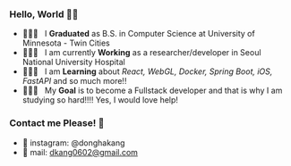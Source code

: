 ### Hello, World 👋🏻

- 👨🏻‍🎓 &nbsp; I **Graduated** as B.S. in Computer Science at University of Minnesota - Twin Cities
- 👷🏻‍♂️ &nbsp; I am currently **Working** as a researcher/developer in Seoul National University Hospital
- 👨🏻‍🔬 &nbsp; I am **Learning** about _React, WebGL, Docker, Spring Boot, iOS, FastAPI_ and so much more!!
- 👨🏻‍💻 &nbsp; My **Goal** is to become a Fullstack developer and that is why I am studying so hard!!!! Yes, I would love help!
  <br>

### Contact me Please! 📱

- 📸 instagram: @donghakang
- 💌 mail: dkang0602@gmail.com
